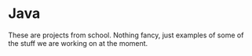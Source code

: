 # Java

These are projects from school.  Nothing fancy, just examples of some of the stuff we are working on at the moment.

